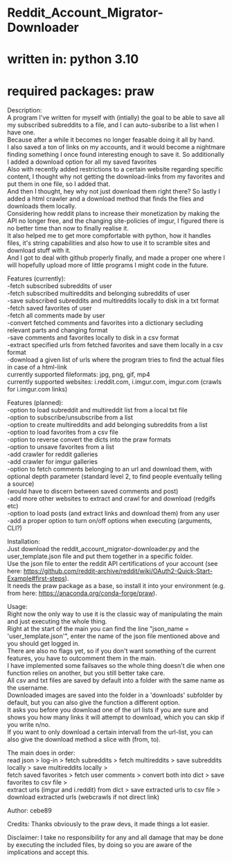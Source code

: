 # Reddit_Account_Migrator-Downloader  
# written in: python 3.10  
# required packages: praw

Description:  
A program I've written for myself with (intially) the goal to be able to save all my subscribed subreddits to a file, and I can auto-subsribe to a list when I have one.  
Because after a while it becomes no longer feasable doing it all by hand.  
I also saved a ton of links on my accounts, and it would become a nightmare finding something I once found interesting enough to save it. So additionally I added a download option for all my saved favorites  
Also with recently added restrictions to a certain website regarding specific content, I thought why not getting the download-links from my favorites and put them in one file, so I added that.  
And then I thought, hey why not just download them right there? So lastly I added a html crawler and a download method that finds the files and downloads them locally.  
Considering how reddit plans to increase their monetization by making the API no longer free, and the changing site-policies of imgur, I figured there is no better time than now to finally realise it.  
It also helped me to get more compfortable with python, how it handles files, it's string capabilities and also how to use it to scramble sites and download stuff with it.  
And I got to deal with github properly finally, and made a proper one where I will hopefully upload more of little programs I might code in the future.

Features (currently):  
-fetch subscribed subreddits of user  
-fetch subscribed multireddits and belonging subreddits of user  
-save subscribed subreddits and multireddits locally to disk in a txt format  
-fetch saved favorites of user  
-fetch all comments made by user  
-convert fetched comments and favorites into a dictionary secluding relevant parts and changing format  
-save comments and favorites locally to disk in a csv format  
-extract specified urls from fetched favorites and save them locally in a csv format  
-download a given list of urls where the program tries to find the actual files in case of a html-link  
 currently supported fileformats: jpg, png, gif, mp4  
 currently supported websites: i.reddit.com, i.imgur.com, imgur.com (crawls for i.imgur.com links)

Features (planned):  
-option to load subreddit and multireddit list from a local txt file  
-option to subscribe/unsubscribe from a list  
-option to create multireddits and add belonging subreddits from a list  
-option to load favorites from a csv file   
-option to reverse convert the dicts into the praw formats  
-option to unsave favorites from a list  
-add crawler for reddit galleries  
-add crawler for imgur galleries  
-option to fetch comments belonging to an url and download them, with optional depth parameter (standard level 2, to find people eventually telling a source)  
 (would have to discern between saved comments and post)  
-add more other websites to extract and crawl for and download (redgifs etc)   
-option to load posts (and extract links and download them) from any user  
-add a proper option to turn on/off options when executing (arguments, CLI?)

Installation:  
Just download the reddit_account_migrator-downloader.py and the user_template.json file and put them together in a specific folder.  
Use the json file to enter the reddit API certifications of your account (see here: https://github.com/reddit-archive/reddit/wiki/OAuth2-Quick-Start-Example#first-steps).  
It needs the praw package as a base, so install it into your environment (e.g. from here: https://anaconda.org/conda-forge/praw).

Usage:  
Right now the only way to use it is the classic way of manipulating the main and just executing the whole thing.  
Right at the start of the main you can find the line "json_name = 'user_template.json'", enter the name of the json file mentioned above and you should get logged in.  
There are also no flags yet, so if you don't want something of the current features, you have to outcomment them in the main.  
I have implemented some failsaves so the whole thing doesn't die when one function relies on another, but you still better take care.  
All csv and txt files are saved by default into a folder with the same name as the username.   
Downloaded images are saved into the folder in a 'downloads' subfolder by default, but you can also give the function a different option.  
It asks you before you download one of the url lists if you are sure and shows you how many links it will attempt to download, which you can skip if you write n/no.  
If you want to only download a certain intervall from the url-list, you can also give the download method a slice with (from, to).

The main does in order:   
read json > log-in > fetch subreddits > fetch multireddits > save subreddits locally > save multireddits locally >  
fetch saved favorites > fetch user comments > convert both into dict > save favorites to csv file >   
extract urls (imgur and i.reddit) from dict > save extracted urls to csv file > download extracted urls (webcrawls if not direct link)
  
Author: cebe89

Credits: Thanks obviously to the praw devs, it made things a lot easier.
  
Disclaimer: I take no responsibility for any and all damage that may be done by executing the included files, by doing so you are aware of the implications and accept this.  
